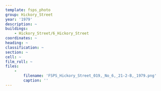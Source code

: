 ```yaml
---
template: fsps_photo
group: Hickory_Street
year: '1979'
description: ~
buildings:
    - Hickory_Street/6_Hickory_Street
coordinates: ~
heading: ~
classification: ~
section: ~
cell: ~
film_roll: ~
files:
    -
        filename: 'FSPS_Hickory_Street_019,_No_6,_21-2-B,_1979.png'
        caption: ''
---
```

